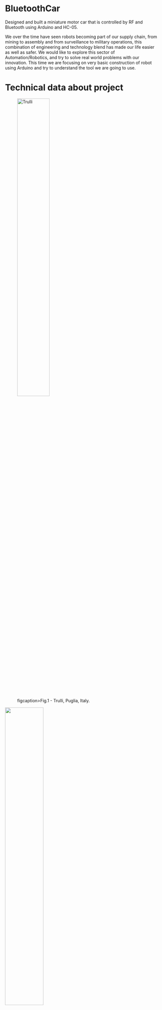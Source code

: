 # BluetoothCar
Designed and built a miniature motor car that is controlled by RF and Bluetooth using Arduino and HC-05.

We over the time have seen robots becoming part of our supply chain, from mining to assembly and from surveillance to military operations, this combination of engineering and technology blend has made our life easier as well as safer. We would like to explore this sector of Automation/Robotics, and try to solve real world problems with our innovation. This time we are focusing on very basic construction of robot using Arduino and try to understand the tool we are going to use.

# Technical data about project

<figure>
<img alt="Trulli" src="https://github.com/Rahul-Cheruku/BluetoothCar/assets/77064752/e8632469-7876-42f1-b261-ad96942c108d" width="50%">  
  
  
 figcaption>Fig.1 - Trulli, Puglia, Italy.</figcaption>
</figure>


<img style="display:inline-block" src="https://github.com/Rahul-Cheruku/BluetoothCar/assets/77064752/59c2222e-dbae-4f0c-9f44-1789a0a30983" width="50%">


(Source: https://play.google.com/store/apps/details?id=braulio.calle.bluetoothRCcontroller) 

(Source: https://www.youtube.com/watch?v=Q36NbjPMV5k&t=29s&ab_channel=DIYBuilder) 





![image](https://github.com/Rahul-Cheruku/BluetoothCar/assets/77064752/dab0f62c-c23b-455f-8e53-b3bc1c2a6271)


